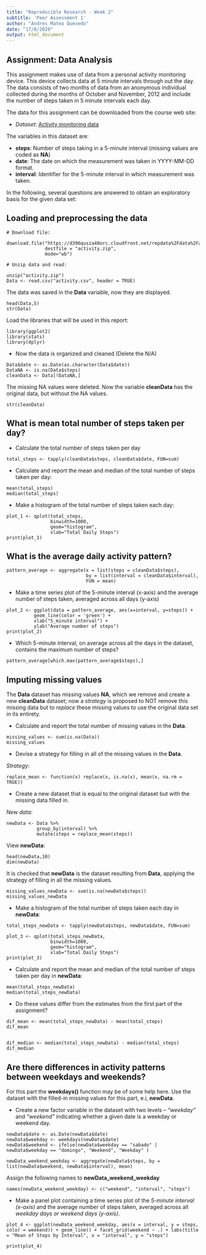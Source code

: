 ```yaml
---
title: "Reproducible Research - Week 2"
subtitle: 'Peer Assessment 1'
author: "Andres Mateo Quevedo"
date: "17/8/2020"
output: html_document
---
```


## Assignment: Data Analysis

This assignment makes use of data from a personal activity monitoring device. This device collects data at 5 minute intervals through out the day. The data consists of two months of data from an anonymous individual collected during the months of October and November, 2012 and include the number of steps taken in 5 minute intervals each day.

The data for this assignment can be downloaded from the course web site:

- *Dataset*: [Activity monitoring data](https://d396qusza40orc.cloudfront.net/repdata%2Fdata%2Factivity.zip)

The variables in this dataset are:

- **steps**: Number of steps taking in a 5-minute interval (missing values are coded as **NA**)
- **date**: The date on which the measurement was taken in YYYY-MM-DD format.
- **interval**: Identifier for the 5-minute interval in which measurement was taken.



In the following, several questions are answered to obtain an exploratory basis for the given data set:


## Loading and preprocessing the data



```{r}
# Download file:

download.file("https://d396qusza40orc.cloudfront.net/repdata%2Fdata%2Factivity.zip", 
              destfile = "activity.zip", 
              mode="wb")

# Unzip data and read: 

unzip("activity.zip")
Data <- read.csv("activity.csv", header = TRUE)
```

The data was saved in the **Data** variable, now they are displayed.

```{r}
head(Data,5)
str(Data)
```

Load the libraries that will be used in this report:

```{r}
library(ggplot2)
library(stats)
library(dplyr)
```

- Now the data is organized and cleaned (Delete the N/A)

```{r}
Data$date <- as.Date(as.character(Data$date))   
DataNA <- is.na(Data$steps)
cleanData <- Data[!DataNA,]
```

The missing NA values were deleted. Now the variable **cleanData** has the original data, but without the NA values.

```{r}
str(cleanData)
```

## What is mean total number of steps taken per day?

- Calculate the total number of steps taken per day

```{r cars}
total_steps <- tapply(cleanData$steps, cleanData$date, FUN=sum)
```

- Calculate and report the mean and median of the total number of steps taken per day:

```{r}
mean(total_steps)
median(total_steps)
```

- Make a histogram of the total number of steps taken each day:

```{r, echo=TRUE}
plot_1 <- qplot(total_steps, 
                binwidth=1000, 
                geom="histogram", 
                xlab="Total Daily Steps")
print(plot_1)
```


## What is the average daily activity pattern?

```{r}
pattern_average <- aggregate(x = list(steps = cleanData$steps), 
                             by = list(interval = cleanData$interval),
                             FUN = mean)
```

- Make a time series plot of the 5-minute interval (x-axis) and the average number of steps taken, averaged across all days (y-axis)

```{r}
plot_2 <- ggplot(data = pattern_average, aes(x=interval, y=steps)) +
          geom_line(color = 'green') +
          xlab("5_minute interval") +
          ylab("Average number of steps")
print(plot_2)
```

- Which 5-minute interval, on average across all the days in the dataset, contains the maximum number of steps?

```{r}
pattern_average[which.max(pattern_average$steps),]
```

## Imputing missing values

The **Data** dataset has missing values **NA**, which we remove and create a new **cleanData** dataset; now a *strategy* is proposed to NOT remove this missing data but to *replace* these missing values to use the original data set in its entirety.

- Calculate and report the total number of missing values in the **Data**.

```{r}
missing_values <- sum(is.na(Data))
missing_values
```

- Devise a strategy for filling in all of the missing values in the **Data**.

*Strategy*:

```{r}
replace_mean <- function(x) replace(x, is.na(x), mean(x, na.rm = TRUE))
```

- Create a new dataset that is equal to the original dataset but with the missing data filled in.

*New data*:

```{r}
newData <- Data %>% 
           group_by(interval) %>% 
           mutate(steps = replace_mean(steps))
```

View **newData**:

```{r}
head(newData,10)
dim(newData)
```

It is checked that **newData** is the dataset resulting from **Data**, applying the strategy of filling in all the missing values.

```{r}
missing_values_newData <- sum(is.na(newData$steps))
missing_values_newData
```

- Make a histogram of the total number of steps taken each day in **newData**:

```{r}
total_steps_newData <- tapply(newData$steps, newData$date, FUN=sum)

plot_3 <- qplot(total_steps_newData, 
                binwidth=1000, 
                geom="histogram", 
                xlab="Total Daily Steps")
print(plot_3)
```

- Calculate and report the mean and median of the total number of steps taken per day in **newData**:

```{r}
mean(total_steps_newData)
median(total_steps_newData)
```

- Do these values differ from the estimates from the first part of the assignment?

```{r}
dif_mean <- mean(total_steps_newData) - mean(total_steps)
dif_mean


dif_median <- median(total_steps_newData) - median(total_steps)
dif_median
```

## Are there differences in activity patterns between weekdays and weekends?

For this part the **weekdays()** function may be of some help here. Use the dataset with the filled-in missing values for this part, e.i, **newData**.


- Create a new factor variable in the dataset with two levels – *“weekday”* and *“weekend”* indicating whether a given date is a weekday or weekend day.

```{r}
newData$date <- as.Date(newData$date)
newData$weekday <- weekdays(newData$date)
newData$weekend <- ifelse(newData$weekday == "sabado" | newData$weekday == "domingo", "Weekend", "Weekday" )

newData_weekend_weekday <- aggregate(newData$steps, by = list(newData$weekend, newData$interval), mean)

```

Assign the following names to **newData_weekend_weekday**

```{r}
names(newData_weekend_weekday) <- c("weekend", "interval", "steps")
```

- Make a panel plot containing a time series plot of the *5-minute interval (x-axis)* and the average number of steps taken, averaged across all *weekday days or weekend days (y-axis)*.

```{r}
plot_4 <- ggplot(newData_weekend_weekday, aes(x = interval, y = steps, color = weekend)) + geom_line() + facet_grid(weekend ~ .) + labs(title = "Mean of Steps by Interval", x = "interval", y = "steps")

print(plot_4)
```

